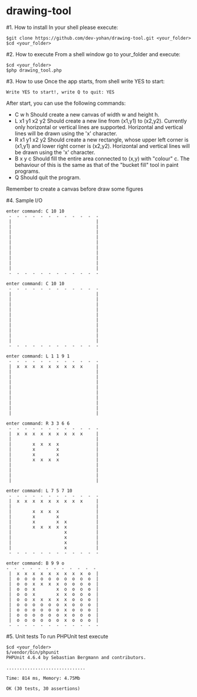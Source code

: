 # drawing-tool

#1. How to install
In your shell please execute:
```
$git clone https://github.com/dev-yohan/drawing-tool.git <your_folder>
$cd <your_folder>
```
#2. How to execute
From a shell window go to your_folder and execute:
```
$cd <your_folder>
$php drawing_tool.php
```
#3. How to use
Once the app starts, from shell write YES to start:
```
Write YES to start!, write Q to quit: YES
```
After start, you can use the following commands:

  * C w h Should create a new canvas of width w and height h. 
  * L x1 y1 x2 y2 Should create a new line from (x1,y1) to (x2,y2). Currently only horizontal or vertical lines are supported. Horizontal and vertical lines will be drawn using the 'x' character. 
  * R x1 y1 x2 y2 Should create a new rectangle, whose upper left corner is (x1,y1) and lower right corner is (x2,y2). Horizontal and vertical lines will be drawn using the 'x' character. 
  * B x y c Should fill the entire area connected to (x,y) with "colour" c. The behaviour of this is the same as that of the "bucket fill" tool in paint programs. 
  * Q Should quit the program.

Remember to create a canvas before draw some figures

#4. Sample I/O
```
enter command: C 10 10
 -  -  -  -  -  -  -  -  -  -  -  -
 |                                |
 |                                |
 |                                |
 |                                |
 |                                |
 |                                |
 |                                |
 |                                |
 |                                |
 |                                |
 -  -  -  -  -  -  -  -  -  -  -  -

```
```
enter command: C 10 10
 -  -  -  -  -  -  -  -  -  -  -  -
 |                                |
 |                                |
 |                                |
 |                                |
 |                                |
 |                                |
 |                                |
 |                                |
 |                                |
 |                                |
 -  -  -  -  -  -  -  -  -  -  -  -

```
```
enter command: L 1 1 9 1
 -  -  -  -  -  -  -  -  -  -  -  -
 |  x  x  x  x  x  x  x  x  x     |
 |                                |
 |                                |
 |                                |
 |                                |
 |                                |
 |                                |
 |                                |
 |                                |
 |                                |

```
```
enter command: R 3 3 6 6
 -  -  -  -  -  -  -  -  -  -  -  -
 |  x  x  x  x  x  x  x  x  x     |
 |                                |
 |        x  x  x  x              |
 |        x        x              |
 |        x        x              |
 |        x  x  x  x              |
 |                                |
 |                                |
 |                                |
 |                                |

```
```
enter command: L 7 5 7 10
 -  -  -  -  -  -  -  -  -  -  -  -
 |  x  x  x  x  x  x  x  x  x     |
 |                                |
 |        x  x  x  x              |
 |        x        x              |
 |        x        x  x           |
 |        x  x  x  x  x           |
 |                    x           |
 |                    x           |
 |                    x           |
 |                    x           |
 -  -  -  -  -  -  -  -  -  -  -  -
```
```
enter command: B 9 9 o
-  -  -  -  -  -  -  -  -  -  -  -
 |  x  x  x  x  x  x  x  x  x  o  |
 |  o  o  o  o  o  o  o  o  o  o  |
 |  o  o  x  x  x  x  o  o  o  o  |
 |  o  o  x        x  o  o  o  o  |
 |  o  o  x        x  x  o  o  o  |
 |  o  o  x  x  x  x  x  o  o  o  |
 |  o  o  o  o  o  o  x  o  o  o  |
 |  o  o  o  o  o  o  x  o  o  o  |
 |  o  o  o  o  o  o  x  o  o  o  |
 |  o  o  o  o  o  o  x  o  o  o  |
 -  -  -  -  -  -  -  -  -  -  -  -
```
#5. Unit tests
To run PHPUnit test execute
```
$cd <your_folder>
$/vendor/bin/phpunit
PHPUnit 4.6.4 by Sebastian Bergmann and contributors.

..............................

Time: 814 ms, Memory: 4.75Mb

OK (30 tests, 30 assertions)
```
